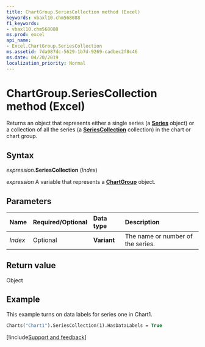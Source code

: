 ```yaml
---
title: ChartGroup.SeriesCollection method (Excel)
keywords: vbaxl10.chm568088
f1_keywords:
- vbaxl10.chm568088
ms.prod: excel
api_name:
- Excel.ChartGroup.SeriesCollection
ms.assetid: 7da987dc-5629-1b7d-9269-cadbec2f8c46
ms.date: 04/20/2019
localization_priority: Normal
---
```



# ChartGroup.SeriesCollection method (Excel)

Returns an object that represents either a single series (a **[Series](Excel.Series(object).md)** object) or a collection of all the series (a **[SeriesCollection](Excel.SeriesCollection.md)** collection) in the chart or chart group.


## Syntax

_expression_.**SeriesCollection** (_Index_)

_expression_ A variable that represents a **[ChartGroup](Excel.ChartGroup(object).md)** object.


## Parameters

|Name|Required/Optional|Data type|Description|
|:-----|:-----|:-----|:-----|
| _Index_|Optional| **Variant**|The name or number of the series.|


## Return value

Object


## Example

This example turns on data labels for series one in Chart1.

```vb
Charts("Chart1").SeriesCollection(1).HasDataLabels = True
```




[!include[Support and feedback](~/includes/feedback-boilerplate.md)]